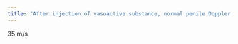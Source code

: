 ```yaml
---
title: "After injection of vasoactive substance, normal penile Doppler should have a deep cavernosal velocity that exceeds?"
---
```

35 m/s

